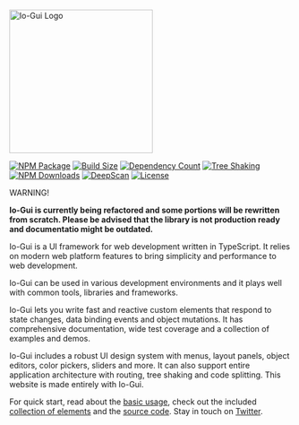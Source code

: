 <p style="margin-top:2em"><a href="https://iogui.dev" target="_blank" rel="noopener noreferrer"><img width="256" src="https://iogui.dev/io/images/logo/io-logo.svg" alt="Io-Gui Logo"></a></p>

[![NPM Package][npm]][npm-url]
[![Build Size][build-size]][bundlephobia-url]
[![Dependency Count][dependency-count]][bundlephobia-url]
[![Tree Shaking][tree-shaking]][bundlephobia-url]
[![NPM Downloads][npm-downloads]][npmtrends-url]
[![DeepScan][deepscan]][deepscan-url]
[![License][license]][license-url]

WARNING!

**Io-Gui is currently being refactored and some portions will be rewritten from scratch. Please be advised that the library is not production ready and documentatio might be outdated.**

Io-Gui is a UI framework for web development written in TypeScript. It relies on modern web platform features to bring simplicity and performance to web development.

Io-Gui can be used in various development environments and it plays well with common tools, libraries and frameworks.

Io-Gui lets you write fast and reactive custom elements that respond to state changes, data binding events and object mutations. It has comprehensive documentation, wide test coverage and a collection of examples and demos.

Io-Gui includes a robust UI design system with menus, layout panels, object editors, color pickers, sliders and more. It can also support entire application architecture with routing, tree shaking and code splitting. This website is made entirely with Io-Gui.

For quick start, read about the [basic usage](https://iogui.dev/io/#path=docs:./docs/getting-started.md#usage), check out the included [collection of elements](https://iogui.dev/io/#path=demos:elements) and the <a href="https://github.com/io-gui/io/" target="_blank">source code</a>. Stay in touch on <a href="https://twitter.com/ioguijs" target="_blank">Twitter</a>.

[npm]: https://img.shields.io/npm/v/io-gui
[npm-url]: https://www.npmjs.com/package/io-gui

[build-size]: https://badgen.net/bundlephobia/minzip/io-gui
[dependency-count]: https://badgen.net/bundlephobia/dependency-count/io-gui
[tree-shaking]: https://badgen.net/bundlephobia/tree-shaking/io-gui
[bundlephobia-url]: https://badgen.net/bundlephobia.com/result?p=io-gui

[npm-downloads]: https://img.shields.io/npm/dw/io-gui
[npmtrends-url]: https://www.npmtrends.com/io-gui

[deepscan]: https://deepscan.io/api/teams/18863/projects/22152/branches/651706/badge/grade.svg
[deepscan-url]: https://deepscan.io/dashboard#view=project&tid=18863&pid=22152&bid=651706

[license]: https://img.shields.io/github/license/io-gui/io
[license-url]: https://github.com/io-gui/io/blob/main/LICENSE
